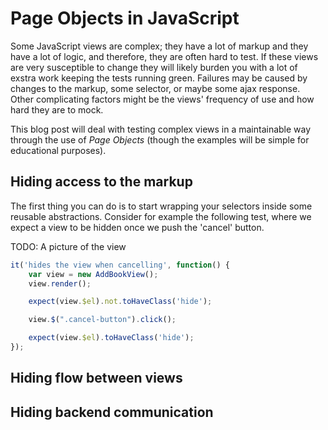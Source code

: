 Page Objects in JavaScript
==========================

Some JavaScript views are complex; they have a lot of markup and they have a lot of logic, and therefore, they are often hard to test. If these views are very susceptible to change they will likely burden you with a lot of exstra work keeping the tests running green. Failures may be caused by changes to the markup, some selector, or maybe some ajax response. Other complicating factors might be the views' frequency of use and how hard they are to mock.

This blog post will deal with testing complex views in a maintainable way through the use of _Page Objects_ (though the examples will be simple for educational purposes).

Hiding access to the markup
---------------------------

The first thing you can do is to start wrapping your selectors inside some reusable abstractions. Consider for example the following test, where we expect a view to be hidden once we push the 'cancel' button.

TODO: A picture of the view

```javascript
it('hides the view when cancelling', function() {
    var view = new AddBookView();
    view.render();

    expect(view.$el).not.toHaveClass('hide');

    view.$(".cancel-button").click();

    expect(view.$el).toHaveClass('hide');
});
```

Hiding flow between views
-------------------------


Hiding backend communication
----------------------------


